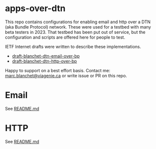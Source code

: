 # apps-over-dtn

This repo contains configurations for enabling email and http over a DTN (aka Bundle Protocol) network. These were used for a testbed with many beta testers in 2023. That testbed has been put out of service, but the configuration and scripts are offered here for people to test.

IETF Internet drafts were written to describe these implementations. 

* [draft-blanchet-dtn-email-over-bp](https://datatracker.ietf.org/doc/draft-blanchet-dtn-email-over-bp/)
* [draft-blanchet-dtn-http-over-bp](https://datatracker.ietf.org/doc/draft-blanchet-dtn-http-over-bp/)

Happy to support on a best effort basis. Contact me: marc.blanchet@viagenie.ca or write issue or PR on this repo.

# Email
See [README.md](email/README.md)

# HTTP
See [README.md](http/README.md)

